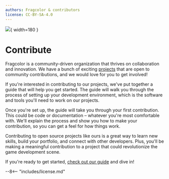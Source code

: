 ```yaml
---
authors: Fragcolor & contributors
license: CC-BY-SA-4.0
---
```


![](assets/ContributeLogo.png){ width=180 }

# Contribute

Fragcolor is a community-driven organization that thrives on collaboration and innovation. We have a bunch of exciting [projects](https://github.com/fragcolor-xyz) that are open to community contributions, and we would love for you to get involved!

If you're interested in contributing to our projects, we've put together a guide that will help you get started. The guide will walk you through the process of setting up your development environment, which is the software and tools you'll need to work on our projects.

Once you're set up, the guide will take you through your first contribution. This could be code or documentation – whatever you're most comfortable with. We'll explain the process and show you how to make your contribution, so you can get a feel for how things work.

Contributing to open source projects like ours is a great way to learn new skills, build your portfolio, and connect with other developers. Plus, you'll be making a meaningful contribution to a project that could revolutionize the game development scene.

If you're ready to get started, [check out our guide](./getting-started/) and dive in!

--8<-- "includes/license.md"
